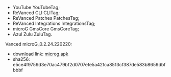 * YouTube YouTubeTag;
* ReVanced CLI CLITag;
* ReVanced Patches PatchesTag;
* ReVanced Integrations IntegrationsTag;
* microG GmsCore GmsCoreTag;
* Azul Zulu ZuluTag.

Vanced microG_0.2.24.220220:
* download link: [microg.apk](https://github.com/iskile/ReVanced_Builder/blob/main/microg.apk?raw=true)
* sha256: e5ce4f9759d3e70ac479bf2d0707efe5a42fca8513cf387de583b8659dbfbbbf
